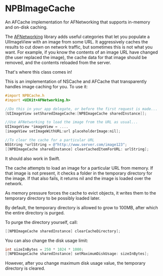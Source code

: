 NPBImageCache
=============

An AFCache implementation for AFNetworking that supports in-memory and on-disk caching.

The [AFNetworking](www.afnetworking.com) library adds useful categories that let you populate a UIImageView
with an image from some URL. It aggressively caches the results to cut down on network traffic, but 
sometimes this is not what you want. For example, if you know the contents of an image URL have changed
(the user replaced the image), the cache data for that image should be removed, and the contents reloaded
from the server.

That's where this class comes in!

This is an implementation of NSCache and AFCache that transparently handles image caching for you. To use it:

```objective-c
#import NPBCache.h
#import <UIKit+AFNetworking.h>

//Do this in your app delegate, or before the first request is made...
[UIImageView setSharedImageCache:[NPBImageCache sharedInstance]];

//Use AFNetworking to load the image from the URL as usual...
UIImageView *imageView = ....
[imageView setImageWithURL:url placeholderImage:nil];

//To clear the cache for a particular URL
NSString *urlString = @"http://www.server.com/image123";
[[NPBImageCache sharedInstance] clearCachedItemForURL: urlString];

```
It should also work in Swift.

The cache attempts to load an image for a particular URL from memory. If that image is not present,
it checks a folder in the temporary directory for the image. If that also fails, it returns nil
and the image is loaded over the network.

As memory pressure forces the cache to evict objects, it writes them to the temporary directory
to be possibly loaded later.

By default, the temporary directory is allowed to grow to 100MB, after which the entire directory
is purged.

To purge the directory yourself, call:
```objective-c
[[NPBImageCache sharedInstance] clearCacheDirectory];
```

You can also change the disk usage limit:
```objective-c
int sizeInBytes = 250 * 1024 * 1000;
[[NPBImageCache sharedInstance] setMaximumDiskUsage: sizeInBytes];
```

However, after you change maximum disk usage value, the temporary directory is cleared.
